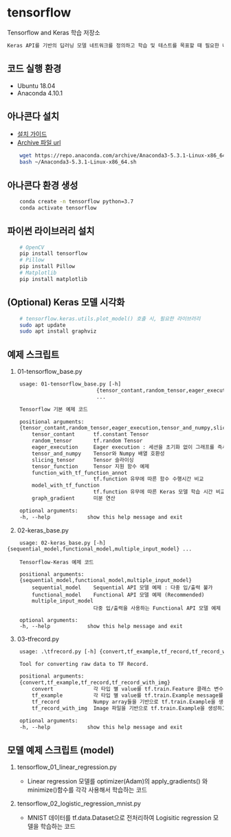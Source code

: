 # tensorflow
Tensorflow and Keras 학습 저장소
```txt
Keras API를 기반의 딥러닝 모델 네트워크를 정의하고 학습 및 테스트를 목표할 때 필요한 내용을 작성했습니다.
```


## 코드 실행 환경

- Ubuntu 18.04
- Anaconda 4.10.1

## 아나콘다 설치

- [설치 가이드](https://docs.anaconda.com/anaconda/install/linux/)
- [Archive 파일 url](https://repo.anaconda.com/archive/)
```bash
    wget https://repo.anaconda.com/archive/Anaconda3-5.3.1-Linux-x86_64.sh -O ~/Anaconda3-5.3.1-Linux-x86_64.sh
    bash ~/Anaconda3-5.3.1-Linux-x86_64.sh
```

## 아나콘다 환경 생성

```bash
    conda create -n tensorflow python=3.7
    conda activate tensorflow
```

## 파이썬 라이브러리 설치

```bash
    # OpenCV
    pip install tensorflow
    # Pillow
    pip install Pillow
    # Matplotlib
    pip install matplotlib
```

## (Optional) Keras 모델 시각화

```bash
    # tensorflow.keras.utils.plot_model() 호출 시, 필요한 라이브러리
    sudo apt update
    sudo apt install graphviz
```

## 예제 스크립트

1. 01-tensorflow_base.py

```txt
    usage: 01-tensorflow_base.py [-h]
                             {tensor_contant,random_tensor,eager_execution,tensor_and_numpy,slicing_tensor,tensor_function,function_with_tf_function_annot,model_with_tf_function,graph_gradient}
                             ...

    Tensorflow 기본 예제 코드

    positional arguments:
    {tensor_contant,random_tensor,eager_execution,tensor_and_numpy,slicing_tensor,tensor_function,function_with_tf_function_annot,model_with_tf_function,graph_gradient}
        tensor_contant      tf.constant Tensor
        random_tensor       tf.random Tensor
        eager_execution     Eager execution : 세션을 초기화 없이 그래프를 즉시 실행
        tensor_and_numpy    Tensor와 Numpy 배열 호환성
        slicing_tensor      Tensor 슬라이싱
        tensor_function     Tensor 지원 함수 예제
        function_with_tf_function_annot
                            tf.function 유무에 따른 함수 수행시간 비교
        model_with_tf_function
                            tf.function 유무에 따른 Keras 모델 학습 시간 비교
        graph_gradient      미분 연산

    optional arguments:
    -h, --help            show this help message and exit
```

2. 02-keras_base.py

```
    usage: 02-keras_base.py [-h] {sequential_model,functional_model,multiple_input_model} ...

    Tensorflow-Keras 예제 코드

    positional arguments:
    {sequential_model,functional_model,multiple_input_model}
        sequential_model    Sequential API 모델 예제 : 다중 입/출력 불가
        functional_model    Functional API 모델 예제 (Recommended)
        multiple_input_model
                            다중 입/출력을 사용하는 Functional API 모델 예제

    optional arguments:
    -h, --help            show this help message and exit
```
3. 03-tfrecord.py

```txt
    usage: .\tfrecord.py [-h] {convert,tf_example,tf_record,tf_record_with_img} ...

    Tool for converting raw data to TF Record.

    positional arguments:
    {convert,tf_example,tf_record,tf_record_with_img}
        convert             각 타입 별 value를 tf.train.Feature 클래스 변수로 변환
        tf_example          각 타입 별 value를 tf.train.Example message를 생성
        tf_record           Numpy array들을 기반으로 tf.train.Example을 생성하고, TFRecord 파일에 저장한 뒤 결과 확인
        tf_record_with_img  Image 파일을 기반으로 tf.train.Example을 생성하고, TFRecord 파일에 저장한 뒤 결과 확인

    optional arguments:
    -h, --help            show this help message and exit
```

## 모델 예제 스크립트 (model)

1. tensorflow_01_linear_regression.py
    - Linear regression 모델를 optimizer(Adam)의 apply_gradients() 와 minimize()함수를 각각 사용해서 학습하는 코드
    
2. tensorflow_02_logistic_regression_mnist.py
    - MNIST 데이터를 tf.data.Dataset으로 전처리하여 Logisitic regression 모델을 학습하는 코드
